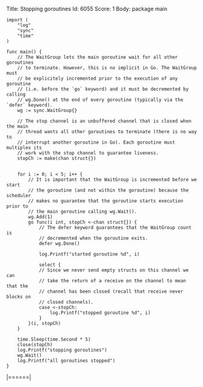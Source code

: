 Title: Stopping goroutines
Id: 6055
Score: 1
Body:
    package main

    import (
        "log"
        "sync"
        "time"
    )

    func main() {
        // The WaitGroup lets the main goroutine wait for all other goroutines
        // to terminate. However, this is no implicit in Go. The WaitGroup must
        // be explicitely incremented prior to the execution of any goroutine 
        // (i.e. before the `go` keyword) and it must be decremented by calling
        // wg.Done() at the end of every goroutine (typically via the `defer` keyword). 
        wg := sync.WaitGroup{}

        // The stop channel is an unbuffered channel that is closed when the main
        // thread wants all other goroutines to terminate (there is no way to 
        // interrupt another goroutine in Go). Each goroutine must multiplex its
        // work with the stop channel to guarantee liveness.
        stopCh := make(chan struct{})


        for i := 0; i < 5; i++ {
            // It is important that the WaitGroup is incremented before we start
            // the goroutine (and not within the goroutine) because the scheduler
            // makes no guarantee that the goroutine starts execution prior to 
            // the main goroutine calling wg.Wait().
            wg.Add(1)
            go func(i int, stopCh <-chan struct{}) {
                // The defer keyword guarantees that the WaitGroup count is 
                // decremented when the goroutine exits.
                defer wg.Done()

                log.Printf("started goroutine %d", i)

                select {
                // Since we never send empty structs on this channel we can 
                // take the return of a receive on the channel to mean that the
                // channel has been closed (recall that receive never blocks on
                // closed channels).   
                case <-stopCh:
                    log.Printf("stopped goroutine %d", i)
                }
            }(i, stopCh)
        }

        time.Sleep(time.Second * 5)
        close(stopCh)
        log.Printf("stopping goroutines")
        wg.Wait()
        log.Printf("all goroutines stopped")
    }
|======|
